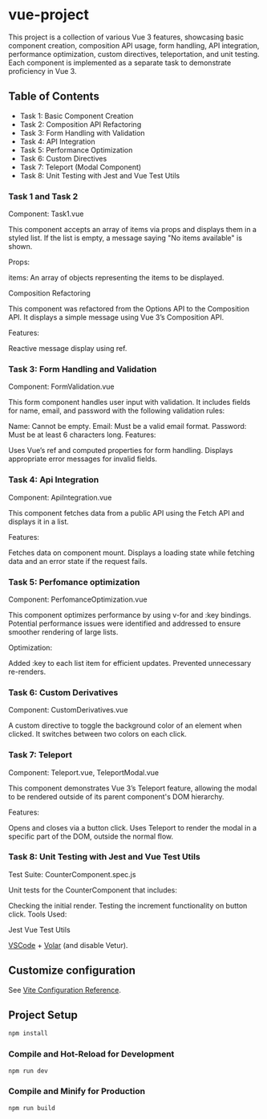 # vue-project

This project is a collection of various Vue 3 features, showcasing basic component creation, composition API usage, form handling, API integration, performance optimization, custom directives, teleportation, and unit testing. Each component is implemented as a separate task to demonstrate proficiency in Vue 3.

## Table of Contents
- Task 1: Basic Component Creation
- Task 2: Composition API Refactoring
- Task 3: Form Handling with Validation
- Task 4: API Integration
- Task 5: Performance Optimization
- Task 6: Custom Directives
- Task 7: Teleport (Modal Component)
- Task 8: Unit Testing with Jest and Vue Test Utils

### Task 1 and Task 2

Component: Task1.vue

This component accepts an array of items via props and displays them in a styled list. If the list is empty, a message saying "No items available" is shown.

Props:

items: An array of objects representing the items to be displayed.

Composition Refactoring

This component was refactored from the Options API to the Composition API. It displays a simple message using Vue 3’s Composition API.

Features:

Reactive message display using ref.

### Task 3: Form Handling and Validation

Component: FormValidation.vue

This form component handles user input with validation. It includes fields for name, email, and password with the following validation rules:

Name: Cannot be empty.
Email: Must be a valid email format.
Password: Must be at least 6 characters long.
Features:

Uses Vue’s ref and computed properties for form handling.
Displays appropriate error messages for invalid fields.

### Task 4: Api Integration
Component: ApiIntegration.vue

This component fetches data from a public API using the Fetch API and displays it in a list.

Features:

Fetches data on component mount.
Displays a loading state while fetching data and an error state if the request fails.

### Task 5: Perfomance optimization
Component: PerfomanceOptimization.vue

This component optimizes performance by using v-for and :key bindings. Potential performance issues were identified and addressed to ensure smoother rendering of large lists.

Optimization:

Added :key to each list item for efficient updates.
Prevented unnecessary re-renders.

### Task 6: Custom Derivatives
Component: CustomDerivatives.vue

A custom directive to toggle the background color of an element when clicked. It switches between two colors on each click.

### Task 7: Teleport

Component: Teleport.vue, TeleportModal.vue

This component demonstrates Vue 3’s Teleport feature, allowing the modal to be rendered outside of its parent component's DOM hierarchy.

Features:

Opens and closes via a button click.
Uses Teleport to render the modal in a specific part of the DOM, outside the normal flow.

### Task 8: Unit Testing with Jest and Vue Test Utils
Test Suite: CounterComponent.spec.js

Unit tests for the CounterComponent that includes:

Checking the initial render.
Testing the increment functionality on button click.
Tools Used:

Jest
Vue Test Utils

[VSCode](https://code.visualstudio.com/) + [Volar](https://marketplace.visualstudio.com/items?itemName=Vue.volar) (and disable Vetur).

## Customize configuration

See [Vite Configuration Reference](https://vitejs.dev/config/).

## Project Setup

```sh
npm install
```

### Compile and Hot-Reload for Development

```sh
npm run dev
```

### Compile and Minify for Production

```sh
npm run build
```
